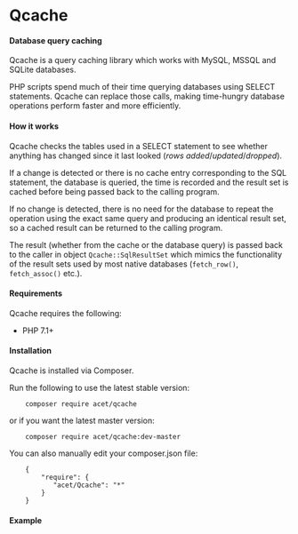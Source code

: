 # Qcache

#### Database query caching

Qcache is a query caching library which works with MySQL, MSSQL and SQLite databases.

PHP scripts spend much of their time querying databases using SELECT statements. Qcache can
replace those calls, making time-hungry database operations perform faster and more efficiently.

#### How it works

Qcache checks the tables used in a SELECT statement to see whether anything has changed since
it last looked (_rows added_/_updated_/_dropped_).

If a change is detected or there is no cache entry corresponding to the SQL statement, the
database is queried, the time is recorded and the result set is cached before being passed back
to the calling program.

If no change is detected, there is no need for the database to repeat the operation using the
exact same query and producing an identical result set, so a cached result can be returned to the
calling program.

The result (whether from the cache or the database query) is passed back to the caller in object
`Qcache::SqlResultSet` which mimics the functionality of the result sets used by most native
databases (`fetch_row()`, `fetch_assoc()` etc.).

#### Requirements
Qcache requires the following:

* PHP 7.1+

#### Installation
Qcache is installed via Composer.

Run the following to use the latest stable version:
```
    composer require acet/qcache
```    
or if you want the latest master version:
```
    composer require acet/qcache:dev-master
```
You can also manually edit your composer.json file:
```
    {
        "require": {
           "acet/Qcache": "*"
        }
    }
```

#### Example
```
```

